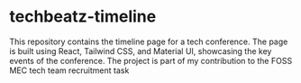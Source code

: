 # techbeatz-timeline
This repository contains the timeline page for a tech conference. The page is built using React, Tailwind CSS, and Material UI, showcasing the key events of the conference. The project is part of my contribution to the FOSS MEC tech team recruitment task
